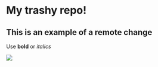 # My trashy repo!

## This is an example of a **remote change**

Use **bold** or *italics* 

![](https://octodex.github.com/images/bewitchedtocat.jpg)

